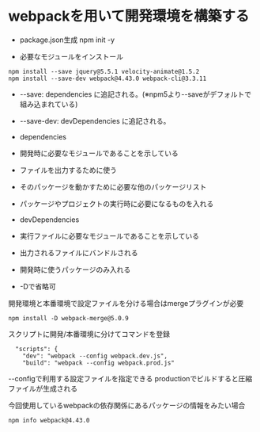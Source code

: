 # webpackを用いて開発環境を構築する 
 
- package.json生成
npm init -y 
 
- 必要なモジュールをインストール
```
npm install --save jquery@5.5.1 velocity-animate@1.5.2 
npm install --save-dev webpack@4.43.0 webpack-cli@3.3.11
```

- --save: dependencies に追記される。(※npm5より--saveがデフォルトで組み込まれている)
- --save-dev: devDependencies に追記される。
 
 
- dependencies
 - 開発時に必要なモジュールであることを示している
 - ファイルを出力するために使う
 - そのパッケージを動かすために必要な他のパッケージリスト 
 - パッケージやプロジェクトの実行時に必要になるものを入れる 
  
  
- devDependencies
 - 実行ファイルに必要なモジュールであることを示している
 - 出力されるファイルにバンドルされる
 - 開発時に使うパッケージのみ入れる
 - -Dで省略可 

開発環境と本番環境で設定ファイルを分ける場合はmergeプラグインが必要 
```
npm install -D webpack-merge@5.0.9
```
 
スクリプトに開発/本番環境に分けてコマンドを登録 
```
  "scripts": {
    "dev": "webpack --config webpack.dev.js",
    "build": "webpack --config webpack.prod.js"
```
--configで利用する設定ファイルを指定できる 
productionでビルドすると圧縮ファイルが生成される 
 
今回使用しているwebpackの依存関係にあるパッケージの情報をみたい場合
```
npm info webpack@4.43.0
```

